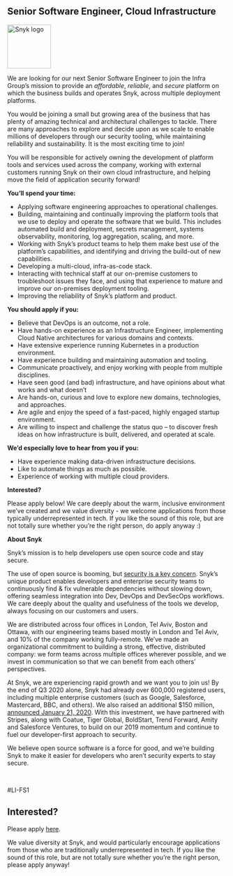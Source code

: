 Senior Software Engineer, Cloud Infrastructure
---

<img src="https://res.cloudinary.com/snyk/image/upload/v1537345894/press-kit/brand/logo-black.png" width="100" alt="Snyk logo" />

<p><span style="font-weight: 400;">We are looking for our next Senior Software Engineer to join the Infra Group’s mission to </span><span style="font-weight: 400;">provide an </span><em><span style="font-weight: 400;">affordable</span></em><span style="font-weight: 400;">, </span><em><span style="font-weight: 400;">reliable</span></em><span style="font-weight: 400;">, and </span><em><span style="font-weight: 400;">secure</span></em><span style="font-weight: 400;"> platform on which the business builds and operates Snyk, across multiple deployment platforms.</span></p>
<p><span style="font-weight: 400;">You would be joining a small but growing area of the business that has plenty of amazing technical and architectural challenges to tackle. There are many approaches to explore and decide upon as we scale to enable millions of developers through our security tooling, while maintaining reliability and sustainability. It is the most exciting time to join!</span></p>
<p><span style="font-weight: 400;">You will be responsible for actively owning the development of platform tools and services used across the company, working with external customers running Snyk on their own cloud infrastructure, and helping move the field of application security forward!</span></p>
<p><strong>You’ll spend your time:</strong></p>
<ul>
<li style="font-weight: 400;"><span style="font-weight: 400;">Applying software engineering approaches to operational challenges.</span></li>
<li style="font-weight: 400;"><span style="font-weight: 400;">Building, maintaining and continually improving the platform tools that we use to deploy and operate the software that we build. This includes automated build and deployment, secrets management, systems observability, monitoring, log aggregation, scaling, and more.</span></li>
<li style="font-weight: 400;"><span style="font-weight: 400;">Working with Snyk’s product teams to help them make best use of the platform’s capabilities, and identifying and driving the build-out of new capabilities.</span></li>
<li style="font-weight: 400;"><span style="font-weight: 400;">Developing a multi-cloud, infra-as-code stack.</span></li>
<li style="font-weight: 400;"><span style="font-weight: 400;">Interacting with technical staff at our on-premise customers to troubleshoot issues they face, and using that experience to mature and improve our on-premises deployment tooling.</span></li>
<li style="font-weight: 400;"><span style="font-weight: 400;">Improving the reliability of Snyk’s platform and product.</span></li>
</ul>
<p><strong>You should apply if you:</strong></p>
<ul>
<li style="font-weight: 400;"><span style="font-weight: 400;">Believe that DevOps is an outcome, not a role.</span></li>
<li style="font-weight: 400;"><span style="font-weight: 400;">Have hands-on experience as an Infrastructure Engineer, implementing Cloud Native architectures for various domains and contexts.</span></li>
<li style="font-weight: 400;"><span style="font-weight: 400;">Have extensive experience running Kubernetes in a production environment.</span></li>
<li style="font-weight: 400;"><span style="font-weight: 400;">Have experience building and maintaining automation and tooling.</span></li>
<li style="font-weight: 400;"><span style="font-weight: 400;">Communicate proactively, and enjoy working with people from multiple disciplines.</span></li>
<li style="font-weight: 400;"><span style="font-weight: 400;">Have seen good (and bad) infrastructure, and have opinions about what works and what doesn’t</span></li>
<li style="font-weight: 400;"><span style="font-weight: 400;">Are hands-on, curious and love to explore new domains, technologies, and approaches.</span></li>
<li style="font-weight: 400;"><span style="font-weight: 400;">Are agile and enjoy the speed of a fast-paced, highly engaged startup environment.</span></li>
<li style="font-weight: 400;"><span style="font-weight: 400;">Are willing to inspect and challenge the status quo – to discover fresh ideas on how infrastructure is built, delivered, and operated at scale.</span></li>
</ul>
<p><strong>We’d especially love to hear from you if you:</strong></p>
<ul>
<li style="font-weight: 400;"><span style="font-weight: 400;">Have experience making data-driven infrastructure decisions.</span></li>
<li style="font-weight: 400;"><span style="font-weight: 400;">Like to automate things as much as possible.</span></li>
<li style="font-weight: 400;"><span style="font-weight: 400;">Experience of working with multiple cloud providers.</span></li>
</ul>
<p><strong>Interested?</strong></p>
<p><span style="font-weight: 400;">Please apply below! We care deeply about the warm, inclusive environment we’ve created and we value diversity - we welcome applications from those typically underrepresented in tech. If you like the sound of this role, but are not totally sure whether you’re the right person, do apply anyway :)</span></p>
<p><strong>About Snyk</strong></p>
<p><span style="font-weight: 400;">Snyk’s mission is to help developers use open source code and stay secure.&nbsp;</span></p>
<p><span style="font-weight: 400;">The use of open source is booming, but </span><a href="https://snyk.io/blog/devsecops-insights-2020/"><span style="font-weight: 400;">security is a key concern</span></a><span style="font-weight: 400;">. Snyk’s unique product enables developers and enterprise security teams to continuously find &amp; fix vulnerable dependencies without slowing down, offering seamless integration into Dev, DevOps and DevSecOps workflows. We care deeply about the quality and usefulness of the tools we develop, always focusing on our customers and users.&nbsp;</span></p>
<p><span style="font-weight: 400;">We are distributed across four offices in London, Tel Aviv, Boston and Ottawa, with our engineering teams based mostly in London and Tel Aviv, and 10% of the company working fully-remote. We’ve made an organizational commitment to building a strong, effective, distributed company: we form teams across multiple offices wherever possible, and we invest in communication so that we can benefit from each others’ perspectives.&nbsp;</span></p>
<p><span style="font-weight: 400;">At Snyk, we are experiencing rapid growth and we want you to join us! By the end of Q3 2020 alone, Snyk had already over 600,000 registered users, including multiple enterprise customers (such as Google, Salesforce, Mastercard, BBC, and others). We also raised an additional $150 million, </span><a href="https://snyk.io/blog/snyk-closes-150m/"><span style="font-weight: 400;">announced January 21, 2020</span></a><span style="font-weight: 400;">. With this investment, we have partnered with Stripes, along with Coatue, Tiger Global, BoldStart, Trend Forward, Amity and Salesforce Ventures, to build on our 2019 momentum and continue to fuel our developer-first approach to security.&nbsp;</span></p>
<p><span style="font-weight: 400;">We believe open source software is a force for good, and we’re building Snyk to make it easier for developers who aren’t security experts to stay secure.</span></p>
<p>&nbsp;</p>
<p><span style="font-weight: 400;">#LI-FS1</span></p>

Interested?
---

Please apply [here](https://boards.greenhouse.io/snyk/jobs/4866549002#app).

We value diversity at Snyk, and would particularly encourage applications from those who are traditionally underrepresented in tech.
If you like the sound of this role, but are not totally sure whether you’re the right person, please apply anyway!

